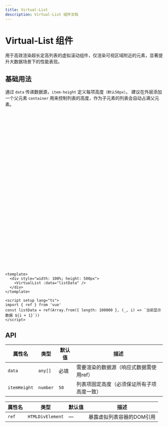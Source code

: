 ```yaml
---
title: Virtual-List
description: Virtual-List 组件文档
---
```


<script setup> 
import VirtualList from '../../src/components/Virtual-List/Virtual-List.vue' 
import { ref } from 'vue'

const listData = ref(Array.from({ length: 10000 }, (_, i) => `当前显示数据 ${i + 1}`))
</script>

# Virtual-List 组件

用于高效渲染超长定高列表的虚拟滚动组件，仅渲染可视区域附近的元素，显著提升大数据场景下的性能表现。

## 基础用法

通过 `data` 传递数据源，`item-height` 定义每项高度`（默认50px）`。
建议在外层添加一个父元素 `container` 用来控制列表的高度，作为子元素的列表会自动占满父元素。

<div style="width: 100%; height: 500px">
<VirtualList :data="listData"/>
</div>

```vue
<template>
  <div style="width: 100%; height: 500px">
    <VirtualList :data="listData" />
  </div>
</template>

<script setup lang="ts">
import { ref } from 'vue'
const listData = ref(Array.from({ length: 100000 }, (_, i) => `当前显示数据 ${i + 1}`))
</script>
```

## API

| 属性名       | 类型     | 默认值 | 描述                                       |
| ------------ | -------- | ------ | ------------------------------------------ |
| `data`       | `any[]`  | 必填   | 需要渲染的数据源（响应式数据需使用ref）    |
| `itemHeight` | `number` | `50`   | 列表项固定高度（必须保证所有子项高度一致） |

| 属性名 | 类型             | 默认值 | 描述                      |
| ------ | ---------------- | ------ | ------------------------- |
| `ref`  | `HTMLDivElement` | —      | 暴露虚拟列表容器的DOM引用 |
